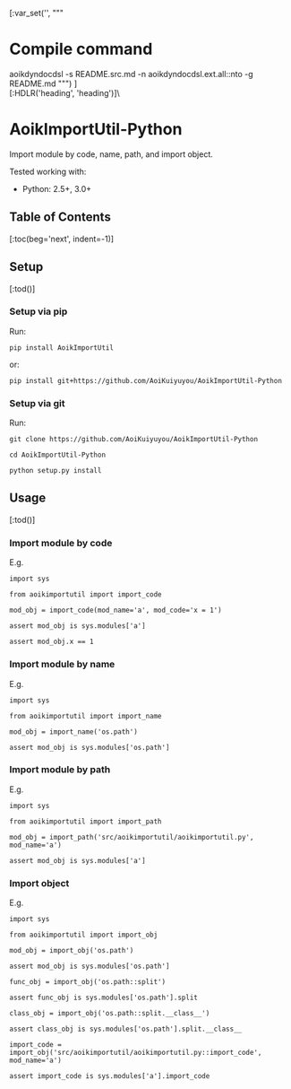 [:var_set('', """
# Compile command
aoikdyndocdsl -s README.src.md -n aoikdyndocdsl.ext.all::nto -g README.md
""")
]\
[:HDLR('heading', 'heading')]\
# AoikImportUtil-Python
Import module by code, name, path, and import object.

Tested working with:
- Python: 2.5+, 3.0+

## Table of Contents
[:toc(beg='next', indent=-1)]

## Setup
[:tod()]

### Setup via pip
Run:
```
pip install AoikImportUtil
```
or:
```
pip install git+https://github.com/AoiKuiyuyou/AoikImportUtil-Python
```

### Setup via git
Run:
```
git clone https://github.com/AoiKuiyuyou/AoikImportUtil-Python

cd AoikImportUtil-Python

python setup.py install
```

## Usage
[:tod()]

### Import module by code
E.g.
```
import sys

from aoikimportutil import import_code

mod_obj = import_code(mod_name='a', mod_code='x = 1')

assert mod_obj is sys.modules['a']

assert mod_obj.x == 1
```

### Import module by name
E.g.
```
import sys

from aoikimportutil import import_name

mod_obj = import_name('os.path')

assert mod_obj is sys.modules['os.path']
```

### Import module by path
E.g.
```
import sys

from aoikimportutil import import_path

mod_obj = import_path('src/aoikimportutil/aoikimportutil.py', mod_name='a')

assert mod_obj is sys.modules['a']
```

### Import object
E.g.
```
import sys

from aoikimportutil import import_obj

mod_obj = import_obj('os.path')

assert mod_obj is sys.modules['os.path']

func_obj = import_obj('os.path::split')

assert func_obj is sys.modules['os.path'].split

class_obj = import_obj('os.path::split.__class__')

assert class_obj is sys.modules['os.path'].split.__class__

import_code = import_obj('src/aoikimportutil/aoikimportutil.py::import_code', mod_name='a')

assert import_code is sys.modules['a'].import_code
```
